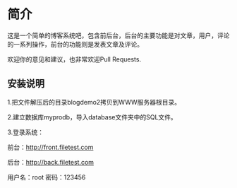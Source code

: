 简介
===============================

这是一个简单的博客系统吧，包含前后台，后台的主要功能是对文章，用户，评论的一系列操作，前台的功能则是发表文章及评论。

欢迎你的意见和建议，也非常欢迎Pull Requests.

安装说明
--------

1.把文件解压后的目录blogdemo2拷贝到WWW服务器根目录。

2.建立数据库myprodb，导入database文件夹中的SQL文件。

3.登录系统：

前台：http://front.filetest.com

后台：http://back.filetest.com

用户名：root   密码：123456